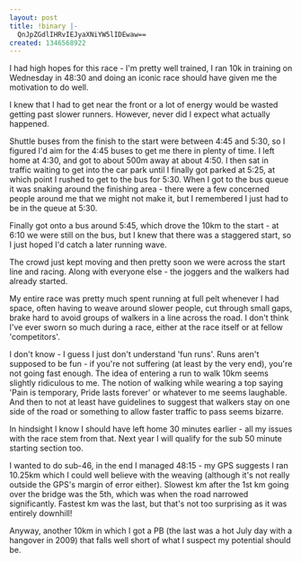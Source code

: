 ```yaml
---
layout: post
title: !binary |-
  QnJpZGdlIHRvIEJyaXNiYW5lIDEwaw==
created: 1346568922
---
```

I had high hopes for this race - I'm pretty well trained, I ran 10k in training on Wednesday in 48:30 and doing an iconic race should have given me the motivation to do well. 

I knew that I had to get near the front or a lot of energy would be wasted getting past slower runners. However, never did I expect what actually happened. 

Shuttle buses from the finish to the start were between 4:45 and 5:30, so I figured I'd aim for the 4:45 buses to get me there in plenty of time. I left home at 4:30, and got to about 500m away at about 4:50. I then sat in traffic waiting to get into the car park until I finally got parked at 5:25, at which point I rushed to get to the bus for 5:30. When I got to the bus queue it was snaking around the finishing area - there were a few concerned people around me that we might not make it, but I remembered I just had to be in the queue at 5:30.

Finally got onto a bus around 5:45, which drove the 10km to the start - at 6:10 we were still on the bus, but I knew that there was a staggered start, so I just hoped I'd catch a later running wave. 

The crowd just kept moving and then pretty soon we were across the start line and racing. Along with everyone else - the joggers and the walkers had already started. 

My entire race was pretty much spent running at full pelt whenever I had space, often having to weave around slower people, cut through small gaps, brake hard to avoid groups of walkers in a line across the road. I don't think I've ever sworn so much during a race, either at the race itself or at fellow 'competitors'.

I don't know - I guess I just don't understand 'fun runs'. Runs aren't supposed to be fun - if you're not suffering (at least by the very end), you're not going fast enough. The idea of entering a run to walk 10km seems slightly ridiculous to me. The notion of walking while wearing a top saying 'Pain is temporary, Pride lasts forever' or whatever to me seems laughable. And then to not at least have guidelines to suggest that walkers stay on one side of the road or something to allow faster traffic to pass seems bizarre.

In hindsight I know I should have left home 30 minutes earlier - all my issues with the race stem from that. Next year I will qualify for the sub 50 minute starting section too.

I wanted to do sub-46, in the end I managed 48:15 - my GPS suggests I ran 10.25km which I could well believe with the weaving (although it's not really outside the GPS's margin of error either). Slowest km after the 1st km going over the bridge was the 5th, which was when the road narrowed significantly. Fastest km was the last, but that's not too surprising as it was entirely downhill!

Anyway, another 10km in which I got a PB (the last was a hot July day with a hangover in 2009) that falls well short of what I suspect my potential should be.
